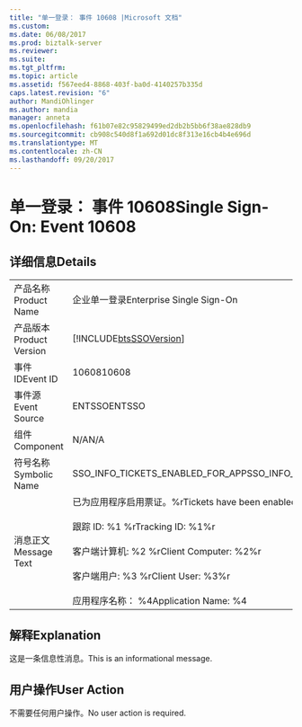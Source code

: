 ```yaml
---
title: "单一登录： 事件 10608 |Microsoft 文档"
ms.custom: 
ms.date: 06/08/2017
ms.prod: biztalk-server
ms.reviewer: 
ms.suite: 
ms.tgt_pltfrm: 
ms.topic: article
ms.assetid: f567eed4-8868-403f-ba0d-4140257b335d
caps.latest.revision: "6"
author: MandiOhlinger
ms.author: mandia
manager: anneta
ms.openlocfilehash: f61b07e82c95829499ed2db2b5bb6f38ae828db9
ms.sourcegitcommit: cb908c540d8f1a692d01dc8f313e16cb4b4e696d
ms.translationtype: MT
ms.contentlocale: zh-CN
ms.lasthandoff: 09/20/2017
---
```

# <a name="single-sign-on-event-10608"></a><span data-ttu-id="a8ae7-102">单一登录： 事件 10608</span><span class="sxs-lookup"><span data-stu-id="a8ae7-102">Single Sign-On: Event 10608</span></span>
## <a name="details"></a><span data-ttu-id="a8ae7-103">详细信息</span><span class="sxs-lookup"><span data-stu-id="a8ae7-103">Details</span></span>  
  
|||  
|-|-|  
|<span data-ttu-id="a8ae7-104">产品名称</span><span class="sxs-lookup"><span data-stu-id="a8ae7-104">Product Name</span></span>|<span data-ttu-id="a8ae7-105">企业单一登录</span><span class="sxs-lookup"><span data-stu-id="a8ae7-105">Enterprise Single Sign-On</span></span>|  
|<span data-ttu-id="a8ae7-106">产品版本</span><span class="sxs-lookup"><span data-stu-id="a8ae7-106">Product Version</span></span>|[!INCLUDE[btsSSOVersion](../includes/btsssoversion-md.md)]|  
|<span data-ttu-id="a8ae7-107">事件 ID</span><span class="sxs-lookup"><span data-stu-id="a8ae7-107">Event ID</span></span>|<span data-ttu-id="a8ae7-108">10608</span><span class="sxs-lookup"><span data-stu-id="a8ae7-108">10608</span></span>|  
|<span data-ttu-id="a8ae7-109">事件源</span><span class="sxs-lookup"><span data-stu-id="a8ae7-109">Event Source</span></span>|<span data-ttu-id="a8ae7-110">ENTSSO</span><span class="sxs-lookup"><span data-stu-id="a8ae7-110">ENTSSO</span></span>|  
|<span data-ttu-id="a8ae7-111">组件</span><span class="sxs-lookup"><span data-stu-id="a8ae7-111">Component</span></span>|<span data-ttu-id="a8ae7-112">N/A</span><span class="sxs-lookup"><span data-stu-id="a8ae7-112">N/A</span></span>|  
|<span data-ttu-id="a8ae7-113">符号名称</span><span class="sxs-lookup"><span data-stu-id="a8ae7-113">Symbolic Name</span></span>|<span data-ttu-id="a8ae7-114">SSO_INFO_TICKETS_ENABLED_FOR_APP</span><span class="sxs-lookup"><span data-stu-id="a8ae7-114">SSO_INFO_TICKETS_ENABLED_FOR_APP</span></span>|  
|<span data-ttu-id="a8ae7-115">消息正文</span><span class="sxs-lookup"><span data-stu-id="a8ae7-115">Message Text</span></span>|<span data-ttu-id="a8ae7-116">已为应用程序启用票证。%r</span><span class="sxs-lookup"><span data-stu-id="a8ae7-116">Tickets have been enabled for the application.%r</span></span><br /><br /> <span data-ttu-id="a8ae7-117">跟踪 ID: %1 %r</span><span class="sxs-lookup"><span data-stu-id="a8ae7-117">Tracking ID: %1%r</span></span><br /><br /> <span data-ttu-id="a8ae7-118">客户端计算机: %2 %r</span><span class="sxs-lookup"><span data-stu-id="a8ae7-118">Client Computer: %2%r</span></span><br /><br /> <span data-ttu-id="a8ae7-119">客户端用户: %3 %r</span><span class="sxs-lookup"><span data-stu-id="a8ae7-119">Client User: %3%r</span></span><br /><br /> <span data-ttu-id="a8ae7-120">应用程序名称： %4</span><span class="sxs-lookup"><span data-stu-id="a8ae7-120">Application Name: %4</span></span>|  
  
## <a name="explanation"></a><span data-ttu-id="a8ae7-121">解释</span><span class="sxs-lookup"><span data-stu-id="a8ae7-121">Explanation</span></span>  
 <span data-ttu-id="a8ae7-122">这是一条信息性消息。</span><span class="sxs-lookup"><span data-stu-id="a8ae7-122">This is an informational message.</span></span>  
  
## <a name="user-action"></a><span data-ttu-id="a8ae7-123">用户操作</span><span class="sxs-lookup"><span data-stu-id="a8ae7-123">User Action</span></span>  
 <span data-ttu-id="a8ae7-124">不需要任何用户操作。</span><span class="sxs-lookup"><span data-stu-id="a8ae7-124">No user action is required.</span></span>